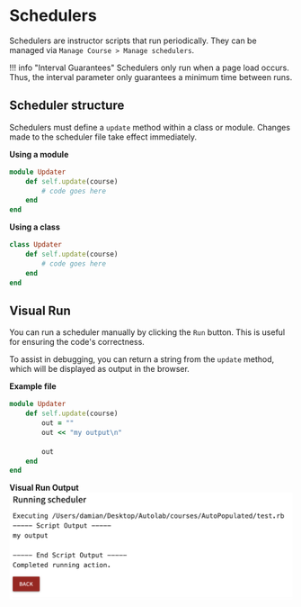 # Schedulers

Schedulers are instructor scripts that run periodically. They can be managed via `Manage Course > Manage schedulers`.

!!! info "Interval Guarantees"
    Schedulers only run when a page load occurs. Thus, the interval parameter only guarantees a minimum time between runs.

## Scheduler structure
Schedulers must define a `update` method within a class or module. Changes made to the scheduler file take effect immediately.

**Using a module**
```ruby
module Updater
    def self.update(course)
        # code goes here
    end
end
```
**Using a class**
```ruby
class Updater
    def self.update(course)
        # code goes here
    end
end
```

## Visual Run
You can run a scheduler manually by clicking the `Run` button. This is useful for ensuring the code's correctness. 

To assist in debugging, you can return a string from the `update` method, which will be displayed as output in the browser.

**Example file**
```ruby
module Updater
    def self.update(course)
        out = ""
        out << "my output\n"

        out
    end
end
```
**Visual Run Output**
![Scheduler Visual Run](/images/scheduler_visual_run.png)